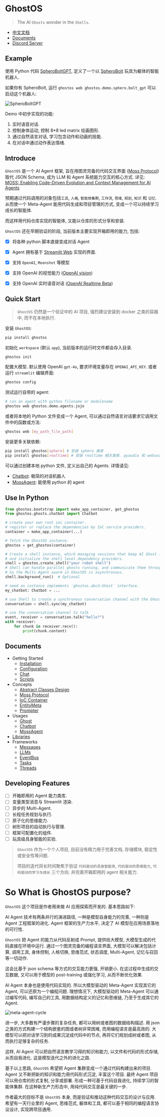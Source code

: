 # GhostOS

> The AI `Ghosts` wonder in the `Shells`.

* [中文文档](docs/zh-cn/README.md)
* [Documents](docs/en/README.md)
* [Discord Server](https://discord.gg/NG6VKwd5jV)

## Example

使用 Python 代码 [SpheroBoltGPT](https://github.com/ghost-in-moss/GhostOS/ghostos/demo/sphero/bolt_gpt.py),
定义了一个以 [SpheroBolt](https://sphero.com/products/sphero-bolt) 玩具为躯体的智能机器人.

如果你有 SpheroBolt, 运行 `ghostos web ghostos.demo.sphero.bolt_gpt` 可以启动这个机器人:

![SpheroBoltGPT](../assets/ask_sphero_spin_gif.gif)

Demo 中初步实现的功能:

1. 实时语音对话.
2. 控制身体运动, 控制 8*8 led matrix 绘画图形.
3. 通过自然语言对话, 学习包含动作和动画的技能.
4. 在对话中通过动作表达情绪.

## Introduce

`GhostOS` 是一个 AI Agent 框架, 旨在用图灵完备的代码交互界面 ([Moss Protocol](docs/zh-cn/concepts/moss_protocol.md)) 取代
JSON Schema,
成为 LLM 和 Agent 系统能力交互的核心方式.
详见: [MOSS: Enabling Code-Driven Evolution and Context Management for AI Agents](https://arxiv.org/abs/2409.16120)

预期通过代码调用的对象包括`工具`, `人格`, `智能体集群`, `工作流`, `思维`, `规划`, `知识` 和 `记忆`.
从而使一个 Meta-Agent 能用代码生成和项目管理的方式, 变成一个可以持续学习成长的智能体.

而这样用代码仓库实现的智能体, 又能以仓库的形式分享和安装.

`GhostOS` 还在早期验证的阶段, 当前版本主要实现开箱即用的能力, 包括:

- [x] 将各种 python 脚本直接变成对话 Agent
- [x] Agent 拥有基于 [Streamlit Web](https://streamlit.io/) 实现的界面.
- [x] 支持 `OpenAI`, `Moonshot` 等模型
- [x] 支持 OpenAI 的视觉能力 ([OpenAI vision](https://platform.openai.com/docs/guides/vision))
- [x] 支持 OpenAI 实时语音对话 ([OpenAI Realtime Beta](https://platform.openai.com/docs/guides/realtime))


## Quick Start

> `GhostOS` 仍然是一个验证中的 AI 项目, 强烈建议安装到 docker 之类的容器中, 而不在本地执行. 

安装 `GhostOS`:

```bash
pip install ghostos
```

初始化 `workspace` (默认 `app`), 当前版本的运行时文件都会存入目录.

```bash
ghostos init
```

配置大模型. 默认使用 OpenAI `gpt-4o`, 要求环境变量存在 `OPENAI_API_KEY`.
或者运行 `streamlit` 编辑界面:

```bash
ghostos config
```

测试运行自带的 agent:

```bash
# run an agent with python filename or modulename
ghostos web ghostos.demo.agents.jojo
```

或者将本地的 Python 文件变成一个 Agent, 可以通过自然语言对话要求它调用文件中的函数或方法:

```bash
ghostos web [my_path_file_path]
```

安装更多关联依赖: 
```bash
pip install ghostos[sphero] # 安装 sphero 类库
pip install ghostos[realtime] # 安装 realtime 相关类库. pyaudio 和 websockets
```

可以通过创建本地 python 文件, 定义出自己的 Agents. 详情请见: 
* [Chatbot](docs/zh-cn/usages/chatbot.md): 极简的对话机器人
* [MossAgent](docs/zh-cn/usages/moss_agent.md): 能使用 python 的 agent

## Use In Python

```python
from ghostos.bootstrap import make_app_container, get_ghostos
from ghostos.ghosts.chatbot import Chatbot

# create your own root ioc container.
# register or replace the dependencies by IoC service providers.
container = make_app_container(...)

# fetch the GhostOS instance.
ghostos = get_ghostos(container)

# Create a shell instance, which managing sessions that keep AI Ghost inside it.
# and initialize the shell level dependency providers.
shell = ghostos.create_shell("your robot shell")
# Shell can handle parallel ghosts running, and communicate them through an EventBus.
# So the Multi-Agent swarm in GhostOS is asynchronous.
shell.background_run()  # Optional

# need an instance implements `ghostos.abcd.Ghost` interface.
my_chatbot: Chatbot = ...

# use Shell to create a synchronous conversation channel with the Ghost.
conversation = shell.sync(my_chatbot)

# use the conversation channel to talk
event, receiver = conversation.talk("hello?")
with receiver:
    for chunk in receiver.recv():
        print(chunk.content)
```

## Documents

* Getting Started
    * [Installation](docs/zh-cn/getting_started/installation.md)
    * [Configuration](docs/zh-cn/getting_started/configuration.md)
    * [Chat](docs/zh-cn/getting_started/chat_with_ghost.md)
    * [Scripts](docs/zh-cn/getting_started/scripts.md)
* Concepts
    * [Abstract Classes Design](docs/zh-cn/concepts/abcd.md)
    * [Moss Protocol](docs/zh-cn/concepts/moss_protocol.md)
    * [IoC Container](docs/zh-cn/concepts/ioc_container.md)
    * [EntityMeta](docs/zh-cn/concepts/entity_meta.md)
    * [Prompter](docs/zh-cn/concepts/prompter.md)
* Usages
    * [Ghost](docs/zh-cn/usages/ghost.md)
    * [Chatbot](docs/zh-cn/usages/chatbot.md)
    * [MossAgent](docs/zh-cn/usages/moss_agent.md)
* [Libraries](docs/zh-cn/libraries/libraries.md)
* Frameworks
    * [Messages](docs/zh-cn/frameworks/messages.md)
    * [LLMs](docs/zh-cn/frameworks/llms.md)
    * [EventBus](docs/zh-cn/frameworks/eventbus.md)
    * [Tasks](docs/zh-cn/frameworks/tasks.md)
    * [Threads](docs/zh-cn/frameworks/threads.md)


## Developing Features

* [ ] 开箱即用的 Agent 能力类库.
* [ ] 变量类型消息与 Streamlit 渲染.
* [ ] 异步的 Multi-Agent.
* [ ] 长程任务规划与执行.
* [ ] 原子化的思维能力.
* [ ] 树形项目的自动执行与管理.
* [ ] 框架可配置化的组件.
* [ ] 玩具级具身智能的实验.

> `GhostOS` 作为一个个人项目, 目前没有精力用于完善文档, 存储模块, 稳定性或安全性等问题.
>
> 项目的迭代将长时间聚焦于验证 `代码驱动的具身智能体`, `代码驱动的思维能力`, `代码驱动的学习与成长` 三个方向.
> 并完善开箱即用的 agent 相关能力.

# So What is GhostOS purpose?

`GhostOS` 这个项目是作者用来做 AI 应用探索而开发的. 基本思路如下:

AI Agent 技术有两条并行的演进路径, 一种是模型自身能力的完善, 一种则是 Agent 工程框架的进化.
Agent 框架的生产力水平, 决定了 AI 模型在应用场景落地的可行性.

`GhostOS` 把 Agent 的能力从代码反射成 Prompt, 提供给大模型, 大模型生成的代码直接在环境中运行.
通过一个图灵完备的编程语言界面, 大模型可以解决包括计算, 调用工具, 身体控制, 人格切换, 思维范式, 状态调度, Multi-Agent,
记忆与召回等一切动作.

这会比基于 json schema 等方式的交互能力更强, 开销更小.
在这过程中生成的交互数据, 又可以用于模型的 post-training 或强化学习, 从而不断优化效果.

AI Agent 本身也是使用代码实现的. 所以大模型驱动的 Meta-Agent 实现其它的 Agent, 可以还原为一个编程问题.
理想情况下, 大模型驱动的 Meta-Agent 可以通过编写代码, 编写自己的工具, 用数据结构定义的记忆和思维链, 乃至于生成其它的
Agent.

![meta-agent-cycle](../assets/meta-agent-cycle.png)

进一步, 大多数有严谨步骤的复杂任务, 都可以用树或者图的数据结构描述.
用 json 之类的方式构建一个结构嵌套的图或者树非常困难, 而用编程语言是最高效的.
大模型可以把对话学习到的成果沉淀成代码中的节点, 再将它们规划成树或者图, 从而执行足够复杂的任务.

这样, AI Agent 可以把自然语言教学习得的知识和能力, 以文件和代码的形式存储, 从而自我进化. 这是模型迭代之外的进化之路.

基于以上思路, `GhostOS` 希望把 Agent 集群变成一个通过代码构建出来的项目. Agent 又不断把新的知识和能力用代码形式沉淀,
丰富这个项目.
最终 Agent 项目可以用仓库的形式复制, 分享或部署. 形成一种可基于代码自我进化, 持续学习的智能体集群.
在这种新生产力形态中, 用纯代码交互是最关键的一步.

作者最大的目标不是 `GhostOS` 本身, 而是验证和推动这种代码交互的设计与应用. 希望有一天行业里的 Agent, 思维范式, 躯体和工具,
都可以基于相同的编程语言协议设计, 实现跨项目通用.

